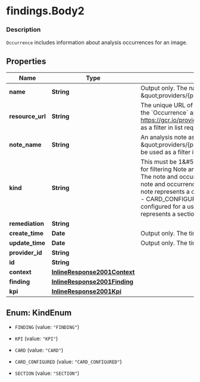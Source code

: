 # findings.Body2

### Description

`Occurrence` includes information about analysis occurrences for an image.

## Properties
Name | Type | Description | Notes
------------ | ------------- | ------------- | -------------
**name** | **String** | Output only. The name of the &#x60;Occurrence&#x60; in the form \&quot;providers/{provider_id}/occurrences/{occuurence_id}\&quot; | [optional] 
**resource_url** | **String** | The unique URL of the resource, image or the container, for which the &#x60;Occurrence&#x60; applies. For example, https://gcr.io/provider/image@sha256:foo. This field can be used as a filter in list requests. | [optional] 
**note_name** | **String** | An analysis note associated with this image, in the form \&quot;providers/{provider_id}/notes/{note_id}\&quot; This field can be used as a filter in list requests. | 
**kind** | **String** | This must be 1&amp;#58;1 with members of our oneofs, it can be used for filtering Note and Occurrence on their kind.  - FINDING&amp;#58; The note and occurrence represent a finding.  - KPI&amp;#58; The note and occurrence represent a KPI value.  - CARD&amp;#58; The note represents a card showing findings and related metric values.  - CARD_CONFIGURED&amp;#58; The note represents a card configured for a user account.  - SECTION&amp;#58; The note represents a section in a dashboard. | 
**remediation** | **String** |  | [optional] 
**create_time** | **Date** | Output only. The time this &#x60;Occurrence&#x60; was created. | [optional] 
**update_time** | **Date** | Output only. The time this &#x60;Occurrence&#x60; was last updated. | [optional] 
**provider_id** | **String** |  | [optional] 
**id** | **String** |  | 
**context** | [**InlineResponse2001Context**](InlineResponse2001Context.md) |  | [optional] 
**finding** | [**InlineResponse2001Finding**](InlineResponse2001Finding.md) |  | [optional] 
**kpi** | [**InlineResponse2001Kpi**](InlineResponse2001Kpi.md) |  | [optional] 


<a name="KindEnum"></a>
## Enum: KindEnum


* `FINDING` (value: `"FINDING"`)

* `KPI` (value: `"KPI"`)

* `CARD` (value: `"CARD"`)

* `CARD_CONFIGURED` (value: `"CARD_CONFIGURED"`)

* `SECTION` (value: `"SECTION"`)



